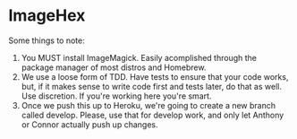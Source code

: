 ImageHex
========

Some things to note:

1. You MUST install ImageMagick. Easily acomplished through the package manager
   of most distros and Homebrew.
2. We use a loose form of TDD. Have tests to ensure that your code works, but,
   if it makes sense to write code first and tests later, do that as well. Use
   discretion. If you're working here you're smart.
3. Once we push this up to Heroku, we're going to create a new branch called
   develop. Please, use that for develop work, and only let Anthony or Connor
   actually push up changes.
